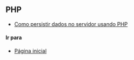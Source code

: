 ## PHP
- [Como persistir dados no servidor usando PHP](persistirphp.html)

#### Ir para
- [Página inicial](.)

